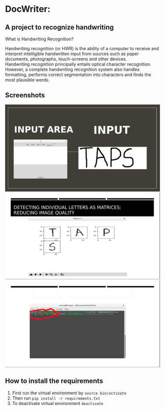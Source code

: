 # DocWriter:
## A project to recognize handwriting

What is Handwriting Recognition?

Handwriting recognition (or HWR) is the ability of a computer to receive and interpret intelligible handwritten input from sources such as paper documents, photographs, touch-screens and other devices.<br>
Handwriting recognition principally entails optical character recognition. However, a complete handwriting recognition system also handles formatting, performs correct segmentation into characters and finds the most plausible words.

## Screenshots

![im1](im1.png)
![im2](im2.png)
![im3](im3.png)

## How to install the requirements
1. First run the virtual environment by `source bin/activate`
2. Then run `pip install -r requirements.txt`
3. To deactivate virtual environment `deactivate`

